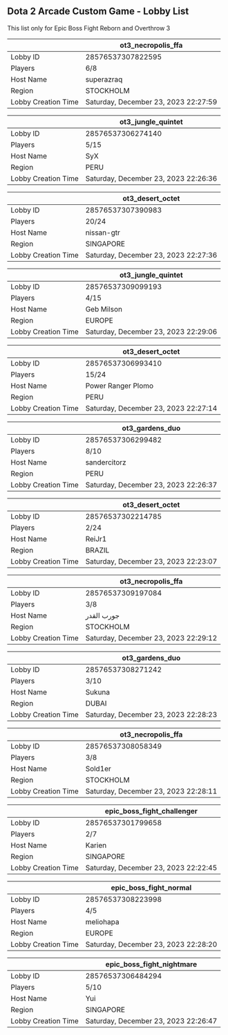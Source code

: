 ## Dota 2 Arcade Custom Game - Lobby List

This list only for Epic Boss Fight Reborn and Overthrow 3

|  | ot3_necropolis_ffa |
| ------ | ------ |
| Lobby ID | 28576537307822595 |
| Players | 6/8 |
| Host Name | superazraq |
| Region | STOCKHOLM |
| Lobby Creation Time | Saturday, December 23, 2023 22:27:59 |


|  | ot3_jungle_quintet |
| ------ | ------ |
| Lobby ID | 28576537306274140 |
| Players | 5/15 |
| Host Name | SyX |
| Region | PERU |
| Lobby Creation Time | Saturday, December 23, 2023 22:26:36 |


|  | ot3_desert_octet |
| ------ | ------ |
| Lobby ID | 28576537307390983 |
| Players | 20/24 |
| Host Name | nissan-gtr |
| Region | SINGAPORE |
| Lobby Creation Time | Saturday, December 23, 2023 22:27:36 |


|  | ot3_jungle_quintet |
| ------ | ------ |
| Lobby ID | 28576537309099193 |
| Players | 4/15 |
| Host Name | Geb Milson |
| Region | EUROPE |
| Lobby Creation Time | Saturday, December 23, 2023 22:29:06 |


|  | ot3_desert_octet |
| ------ | ------ |
| Lobby ID | 28576537306993410 |
| Players | 15/24 |
| Host Name | Power Ranger Plomo |
| Region | PERU |
| Lobby Creation Time | Saturday, December 23, 2023 22:27:14 |


|  | ot3_gardens_duo |
| ------ | ------ |
| Lobby ID | 28576537306299482 |
| Players | 8/10 |
| Host Name | sandercitorz |
| Region | PERU |
| Lobby Creation Time | Saturday, December 23, 2023 22:26:37 |


|  | ot3_desert_octet |
| ------ | ------ |
| Lobby ID | 28576537302214785 |
| Players | 2/24 |
| Host Name | ReiJr1 |
| Region | BRAZIL |
| Lobby Creation Time | Saturday, December 23, 2023 22:23:07 |


|  | ot3_necropolis_ffa |
| ------ | ------ |
| Lobby ID | 28576537309197084 |
| Players | 3/8 |
| Host Name | جورب القدر |
| Region | STOCKHOLM |
| Lobby Creation Time | Saturday, December 23, 2023 22:29:12 |


|  | ot3_gardens_duo |
| ------ | ------ |
| Lobby ID | 28576537308271242 |
| Players | 3/10 |
| Host Name | Sukuna |
| Region | DUBAI |
| Lobby Creation Time | Saturday, December 23, 2023 22:28:23 |


|  | ot3_necropolis_ffa |
| ------ | ------ |
| Lobby ID | 28576537308058349 |
| Players | 3/8 |
| Host Name | Sold1er |
| Region | STOCKHOLM |
| Lobby Creation Time | Saturday, December 23, 2023 22:28:11 |


|  | epic_boss_fight_challenger |
| ------ | ------ |
| Lobby ID | 28576537301799658 |
| Players | 2/7 |
| Host Name | Karien |
| Region | SINGAPORE |
| Lobby Creation Time | Saturday, December 23, 2023 22:22:45 |


|  | epic_boss_fight_normal |
| ------ | ------ |
| Lobby ID | 28576537308223998 |
| Players | 4/5 |
| Host Name | meliohapa |
| Region | EUROPE |
| Lobby Creation Time | Saturday, December 23, 2023 22:28:20 |


|  | epic_boss_fight_nightmare |
| ------ | ------ |
| Lobby ID | 28576537306484294 |
| Players | 5/10 |
| Host Name | Yui |
| Region | SINGAPORE |
| Lobby Creation Time | Saturday, December 23, 2023 22:26:47 |


